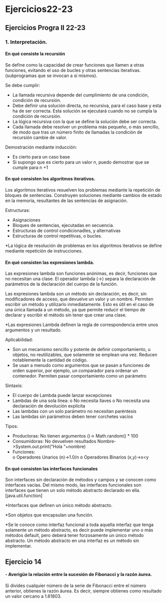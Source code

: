 # Ejercicios22-23
## Ejercicios Progra II 22-23

### 1.	Interpretación.

#### En qué consiste la recursión

Se define como la capacidad de crear funciones que llamen a otras funciones, evitando el uso de bucles y otras sentencias iterativas. (subprogramas que se invocan a sí mismos).

Se debe cumplir:
-	La llamada recursiva depende del cumplimiento de una condición, condición de recursión.
-	Debe definir una solución directa, no recursiva, para el caso base y esta ha de ser correcta. Esta solución se ejecutará cuando no se cumpla la condición de recursión.
-	La lógica recursiva con la que se define la solución debe ser correcta.
-	Cada llamada debe resolver un problema más pequeño, o más sencillo, de modo que tras un número finito de llamadas la condición de recursión cambie de valor.

Demostración mediante inducción:
-	Es cierto para un caso base
-	 Si supongo que es cierto para un valor n, puedo demostrar que se cumple para n +1

#### En qué consisten los algoritmos iterativos.

Los algoritmos iterativos resuelven los problemas mediante la repetición de bloques de sentencias. Construyen soluciones mediante cambios de estado en la memoria, resultantes de las sentencias de asignación.

Estructuras:
-	Asignaciones
-	Bloques de sentencias, ejecutadas en secuencia.
-	Estructuras de control condicionadles, y alternativas
-	Estructuras de control repetitivas, o bucles.

*La lógica de resolución de problemas en los algoritmos iterativos se define mediante repetición de instrucciones.


#### En qué consisten las expresiones lambda.

Las expresiones lambda son funciones anónimas, es decir, funciones que no necesitan una clase. El operador lambda (->) separa la declaración de parámetros de la declaración del cuerpo de la función.

Las expresiones lambda son un método sin declaración, es decir, sin modificadores de acceso, que devuelve un valor y un nombre. Permiten escribir un método y utilizarlo inmediatamente. Esto es útil en el caso de una única llamada a un método, ya que permite reducir el tiempo de declarar y escribir el método sin tener que crear una clase.

*Las expresiones Lambda definen la regla de correspondencia entre unos argumentos y un resultado.

Aplicabilidad:
-	Son un mecanismo sencillo y potente de definir comportamiento, u objetos, no reutilizables, que solamente se emplean una vez. Reducen notablemente la cantidad de código.
-	Se usan a menudo como argumentos que se pasan a funciones de orden superior, por ejemplo, un comparador para ordenar un contenedor. Permiten pasar comportamiento como un parámetro

Sintaxis:
-	El cuerpo de Lambda puede lanzar excepciones
-	Lambdas de una sola línea:
     o	No necesita llaves
     o	No necesita una declaración de devolución explícita
-	Las lambdas con un solo parámetro no necesitan paréntesis
-	Las lambdas sin parámetros deben tener corchetes vacíos

Tipos:
-	Productoras: No tienen argumentos
     ()-> Math.random() * 100
-	Consumidoras: No devuelven resultados
     Nombre->System.out.print(“Hola “+nombre)
-	Funciones:  
     o	Operadores Unarios
     (n)->1.0/n
     o	Operadores Binarios
     (x,y)->x<y

     
#### En qué consisten las interfaces funcionales

Son interfaces sin declaración de métodos y campos y se conocen como interfaces vacías. Del mismo modo, las interfaces funcionales son interfaces que tienen un solo método abstracto declarado en ella. [java.util.function]

*Interfaces que definen un único método abstracto.

*Son objetos que encapsulan una función.

*Se le conoce como interfaz funcional a toda aquella interfaz que tenga solamente un método abstracto, es decir puede implementar uno o más métodos default, pero deberá tener forzosamente un único método abstracto. Un método abstracto en una interfaz es un método sin implementar.

## Ejercicio 14
#### - Averigüe la relación entre la sucesión de Fibonacci y la razón áurea. 

Si divides cualquier número de la serie de Fibonacci entre el número anterior, obtienes la razón áurea.
Es decir, siempre obtienes como resultado un valor cercano a 1.61803.